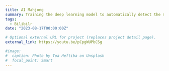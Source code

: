 ```yaml
---
title: AI Mahjong
summary: Training the deep learning model to automatically detect the mahjong tiles and choose the best tile for each turn.
tags:
  - Bilibilr
date: "2023-08-17T00:00:00Z"

# Optional external URL for project (replaces project detail page).
external_link: https://youtu.be/pCpgWUPbCSg

#image:
#  caption: Photo by Toa Heftiba on Unsplash
#  focal_point: Smart
---
```


